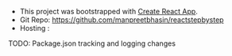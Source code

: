 - This project was bootstrapped with [Create React App](https://github.com/facebook/create-react-app).
- Git Repo:  https://github.com/manpreetbhasin/reactstepbystep
- Hosting : 

TODO: Package.json tracking and logging changes